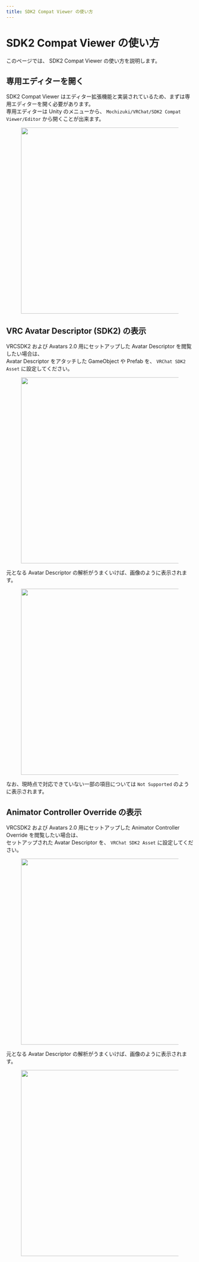 ```yaml
---
title: SDK2 Compat Viewer の使い方
---
```


# SDK2 Compat Viewer の使い方

このページでは、 SDK2 Compat Viewer の使い方を説明します。

## 専用エディターを開く

SDK2 Compat Viewer はエディター拡張機能と実装されているため、まずは専用エディターを開く必要があります。  
専用エディターは Unity のメニューから、 `Mochizuki/VRChat/SDK2 Compat Viewer/Editor` から開くことが出来ます。

<figure>
  <img src="https://assets.mochizuki.moe/docs/sdk2-compat-viewer/open-editor.png" width="500px" >
</figure>

## VRC Avatar Descriptor (SDK2) の表示

VRCSDK2 および Avatars 2.0 用にセットアップした Avatar Descriptor を閲覧したい場合は、  
Avatar Descriptor をアタッチした GameObject や Prefab を、 `VRChat SDK2 Asset` に設定してください。

<figure>
  <img src="https://assets.mochizuki.moe/docs/sdk2-compat-viewer/how-to-use.png" width="500px" >
</figure>

元となる Avatar Descriptor の解析がうまくいけば、画像のように表示されます。

<figure>
  <img src="https://assets.mochizuki.moe/docs/sdk2-compat-viewer/avatar-descriptor.PNG" width="500px" >
</figure>

なお、現時点で対応できていない一部の項目については `Not Supported` のように表示されます。

## Animator Controller Override の表示

VRCSDK2 および Avatars 2.0 用にセットアップした Animator Controller Override を閲覧したい場合は、  
セットアップされた Avatar Descriptor を、 `VRChat SDK2 Asset` に設定してください。

<figure>
  <img src="https://assets.mochizuki.moe/docs/sdk2-compat-viewer/how-to-use.png" width="500px" >
</figure>

元となる Avatar Descriptor の解析がうまくいけば、画像のように表示されます。

<figure>
  <img src="https://assets.mochizuki.moe/docs/sdk2-compat-viewer/animator-controller-override.png" width="500px" >
</figure>
